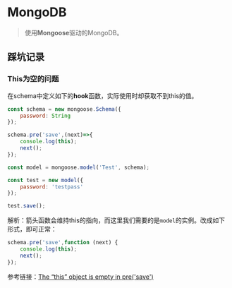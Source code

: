 # MongoDB

> 使用**Mongoose**驱动的MongoDB。

## 踩坑记录

###  This为空的问题

在schema中定义如下的**hook**函数，实际使用时却获取不到this的值。

``` js
const schema = new mongoose.Schema({
    password: String
});

schema.pre('save',(next)=>{
    console.log(this);
    next();
});

const model = mongoose.model('Test', schema);

const test = new model({
    password: 'testpass'
});

test.save();
```

解析：箭头函数会维持this的指向，而这里我们需要的是`model`的实例。改成如下形式，即可正常：

``` js
schema.pre('save',function (next) {
    console.log(this);
    next();
});
```

参考链接：[The “this” object is empty in pre('save')](https://stackoverflow.com/questions/39166700/the-this-object-is-empty-in-presave)

